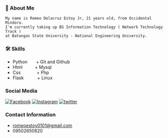 ### 🚀 About Me

    My name is Romeo Delacruz Estoy Jr, 21 years old, from Occidental Mindoro. 
    I'm currently taking up BS Information Technology ( Network Technology Track ) 
    at Batangas State University - National Engineering University.

### 🛠 Skills

+ Python&nbsp;&nbsp;&nbsp;&nbsp;&nbsp;&nbsp;&nbsp;+ Git and Github
+ Html&nbsp;&nbsp;&nbsp;&nbsp;&nbsp;&nbsp;&nbsp;&nbsp;&nbsp;&nbsp;+ Mysql
+ Css&nbsp;&nbsp;&nbsp;&nbsp;&nbsp;&nbsp;&nbsp;&nbsp;&nbsp;&nbsp;&nbsp;&nbsp;&nbsp;+ Php
+ Flask&nbsp;&nbsp;&nbsp;&nbsp;&nbsp;&nbsp;&nbsp;&nbsp;&nbsp;&nbsp;&nbsp;+ Linux

### Social Media

[![Facebook](https://img.shields.io/badge/facebook-4867AA?style=for-the-badge&logo=facebook&logoColor=white)](https://www.facebook.com/romeo.estoy.31)
[![Instagram](https://img.shields.io/badge/instagram-EF673E?style=for-the-badge&logo=instagram&logoColor=white)](https://www.instagram.com/ohms.sh)
[![twitter](https://img.shields.io/badge/twitter-1DA1F2?style=for-the-badge&logo=twitter&logoColor=white)](https://twitter.com/Omeyaaaaa)

### Contact Information
+ romeoestoy0101@gmail.com
+ 09502650820

